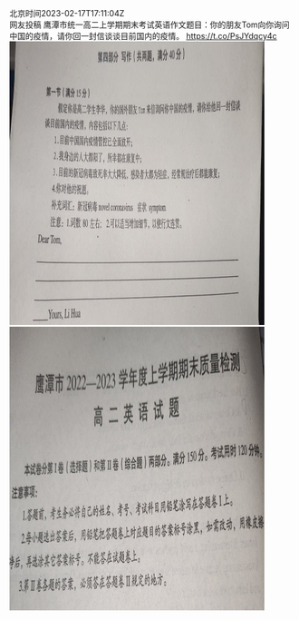 北京时间2023-02-17T17:11:04Z<br>网友投稿
鹰潭市统一高二上学期期末考试英语作文题目：你的朋友Tom向你询问中国的疫情，请你回一封信谈谈目前国内的疫情。 https://t.co/PsJYdqcy4c<br><img src='/temp/image/2023/x-Month-2/1626509525569208326_0.jpg' width='450' height='500'><img src='/temp/image/2023/x-Month-2/1626509525569208326_1.jpg' width='450' height='500'><br><br>